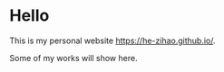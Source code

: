 # Hello

This is my personal website https://he-zihao.github.io/.

Some of my works will show here.
